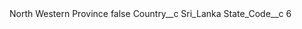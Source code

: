 <?xml version="1.0" encoding="UTF-8"?>
<CustomMetadata xmlns="http://soap.sforce.com/2006/04/metadata" xmlns:xsi="http://www.w3.org/2001/XMLSchema-instance" xmlns:xsd="http://www.w3.org/2001/XMLSchema">
    <label>North Western Province</label>
    <protected>false</protected>
    <values>
        <field>Country__c</field>
        <value xsi:type="xsd:string">Sri_Lanka</value>
    </values>
    <values>
        <field>State_Code__c</field>
        <value xsi:type="xsd:string">6</value>
    </values>
</CustomMetadata>
